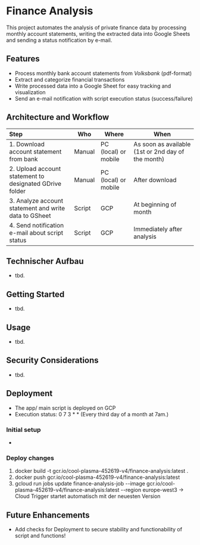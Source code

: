 # Finance Analysis

This project automates the analysis of private finance data by processing monthly account statements, writing the extracted data into Google Sheets and sending a status notification by e-mail.

## Features

- Process monthly bank account statements from *Volksbank* (pdf-format)
- Extract and categorize financial transactions
- Write processed data into a Google Sheet for easy tracking and visualization
- Send an e-mail notification with script execution status (success/failure)


## Architecture and Workflow

| Step                                                      | Who        | Where                 | When
|:--------------------------------------------------------- |---------   |-----------------------|-----------------------------------   |
| 1. Download account statement from bank                   | Manual     | PC (local) or mobile  | As soon as available (1st or 2nd day of the month) |
| 2. Upload account statement to designated GDrive folder   | Manual     | PC (local) or mobile  | After download                       |
| 3. Analyze account statement and write data to GSheet     | Script     | GCP                   | At beginning of month                |
| 4. Send notification e-mail about script status           | Script     | GCP                   | Immediately after analysis           |

## Technischer Aufbau

- tbd.

## Getting Started

- tbd.

## Usage

- tbd.

## Security Considerations

- tbd.



## Deployment

- The app/ main script is deployed on GCP
- Execution status: 0 7 3 * * (Every third day of a month at 7am.)

### Initial setup

- 

### Deploy changes

1. docker build -t gcr.io/cool-plasma-452619-v4/finance-analysis:latest .
2. docker push gcr.io/cool-plasma-452619-v4/finance-analysis:latest
3. gcloud run jobs update finance-analysis-job --image gcr.io/cool-plasma-452619-v4/finance-analysis:latest --region europe-west3
-> Cloud Trigger startet automatisch mit der neuesten Version


## Future Enhancements

- Add checks for Deployment to secure stability and functionability of script and functions!
